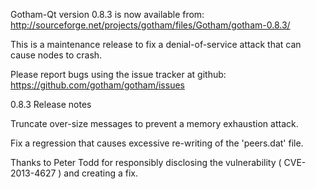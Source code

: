 Gotham-Qt version 0.8.3 is now available from:
  http://sourceforge.net/projects/gotham/files/Gotham/gotham-0.8.3/

This is a maintenance release to fix a denial-of-service attack that
can cause nodes to crash.

Please report bugs using the issue tracker at github:
  https://github.com/gotham/gotham/issues

0.8.3 Release notes

Truncate over-size messages to prevent a memory exhaustion attack.

Fix a regression that causes excessive re-writing of the 'peers.dat' file.


Thanks to Peter Todd for responsibly disclosing the vulnerability
( CVE-2013-4627 ) and creating a fix.
